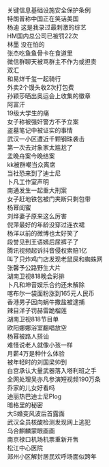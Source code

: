 关键信息基础设施安全保护条例  
特朗普称中国正在笑话美国  
杨迪 这是我录过最刺激的综艺  
HM国内总公司已被罚22次  
林墨 没在怕的  
张杰吃鱼鱼骨卡在食道里  
微信群聊天被骂群主不作为或担责  
双汇  
和易烊千玺一起骑行  
外卖2个馒头收2次打包费  
孙颖莎晒出奥运会上收集的徽章  
阿富汗  
19级大学生的痛  
女子称被强奸警方不予立案  
盗墓笔记中被证实的事情  
武汉一小区遭近千颗钢珠袭击  
第一次去对象家太尴尬了  
孟晚舟案今晚结案  
kk被群嘲当众离席  
当社恐来到了迪士尼  
卜凡工作室声明  
南通发生一起重大刑案  
女子赶地铁包被门夹断只剩包带  
杨幂闺蜜  
刘烨妻子原来这么厉害  
倪萍最好的年龄没穿过连衣裙  
杨洋以前的微博也太好笑了  
段誉见到王语嫣后尿裤子了  
腾讯视频起诉抖音侵权索赔1亿  
叫了只炸鸡门店发现老鼠屎和蜘蛛网  
张馨予公路野生大片  
湖南卫视818晚会彩排  
卜凡和坤音娱乐合约还未解除  
喀布尔一袋面粉涨到165元人民币  
香港男子因向蜗牛撒盐被逮捕  
辣目洋子罚赫雷跪榴莲  
湖南卫视818节目单  
欧阳娜娜浴室翻唱放空  
杨幂被路人搭讪  
难怪说老人就像小孩一样  
月薪4万是种什么体验  
被年轻时的刘国梁帅到  
白宫承认大量武器落入塔利班之手  
全网处理吴亦凡参演短视频190万条  
乔家的儿女好看吗  
迪丽热巴迪士尼Plog  
暗格里的秘密  
大S婚变风波后首露面  
武汉全员核酸检测发现网上逃犯  
乌合麒麟蒙眼画画  
南京禄口机场机票重新开售  
松江中心医院  
郑州小区解封居民欢呼场面似跨年  
